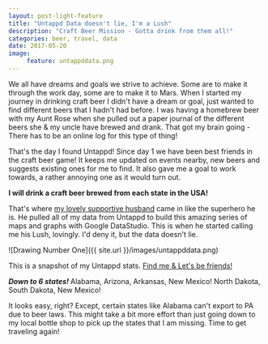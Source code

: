 ```yaml
---
layout: post-light-feature
title: "Untappd Data doesn't lie, I'm a Lush"
description: "Craft Beer Mission - Gotta drink from them all!"
categories: beer, travel, data
date: 2017-05-20
image:
     feature: untappddata.png
---
```


 We all have dreams and goals we strive to achieve. Some are to make it through the work day, some are to make it to Mars. When I started my journey in drinking craft beer I didn't have a dream or goal, just wanted to find different beers that I hadn't had before. I was having a homebrew beer with my Aunt Rose when she pulled out a paper journal of the different beers she & my uncle have brewed and drank.  That got my brain going - There has to be an online log for this type of thing!  

That's the day I found Untappd! Since day 1 we have been best friends in the craft beer game! It keeps me updated on events nearby, new
beers and suggests existing ones for me to find.  It also gave me a goal to work towards, a rather annoying one as it would turn out. 
 
 <b>I will drink a craft beer brewed from each state in the USA!</b>

That's where [my lovely supportive husband](https://twitter.com/buhakmeh) came in like the superhero he is.  He pulled all of my data from Untappd to build this amazing 
series of maps and graphs with Google DataStudio.  This is when he started calling me his Lush, lovingly.  I'd deny it, but the data 
doesn't lie. 

![Drawing Number One]({{ site.url }}/images/untappddata.png)

This is a snapshot of my Untappd stats.  [Find me & Let's be friends!](https://untappd.com/user/Truthisnikkirocks)

<i><b>Down to 6 states! </b></i> Alabama, Arizona, Arkansas, New Mexico! North Dakota, South Dakota, New Mexico! 

It looks easy, right?  Except, certain states like Alabama can't export to PA due to beer laws.  This might take a bit more effort than 
just going down to my local bottle shop to pick up the states that I am missing.  Time to get traveling again! 
